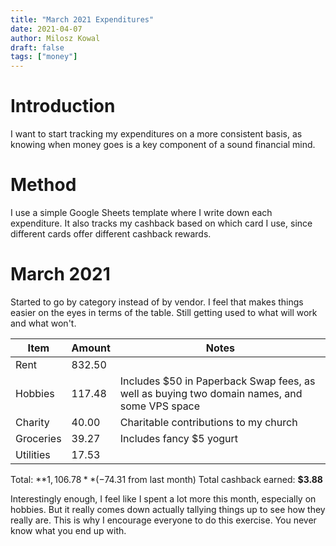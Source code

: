 ```yaml
---
title: "March 2021 Expenditures"
date: 2021-04-07
author: Milosz Kowal
draft: false
tags: ["money"]
---
```


# Introduction

I want to start tracking my expenditures on a more consistent basis, as knowing when money goes is a key component of a sound financial mind.

# Method

I use a simple Google Sheets template where I write down each expenditure. It also tracks my cashback based on which card I use, since different cards offer different cashback rewards.

# March 2021

Started to go by category instead of by vendor. I feel that makes things easier on the eyes in terms of the table. Still getting used to what will work and what won't.

| Item      | Amount | Notes                                                                                       |
| --------- | ------ | ------------------------------------------------------------------------------------------- |
| Rent      | 832.50 |                                                                                             |
| Hobbies   | 117.48 | Includes $50 in Paperback Swap fees, as well as buying two domain names, and some VPS space |
| Charity   | 40.00  | Charitable contributions to my church                                                       |
| Groceries | 39.27  | Includes fancy $5 yogurt                                                                    |
| Utilities | 17.53  |                                                                                             |

Total: **$1,106.78** (-$74.31 from last month)
Total cashback earned: **$3.88**

Interestingly enough, I feel like I spent a lot more this month, especially on hobbies. But it really comes down actually tallying things up to see how they really are. This is why I encourage everyone to do this exercise. You never know what you end up with.

